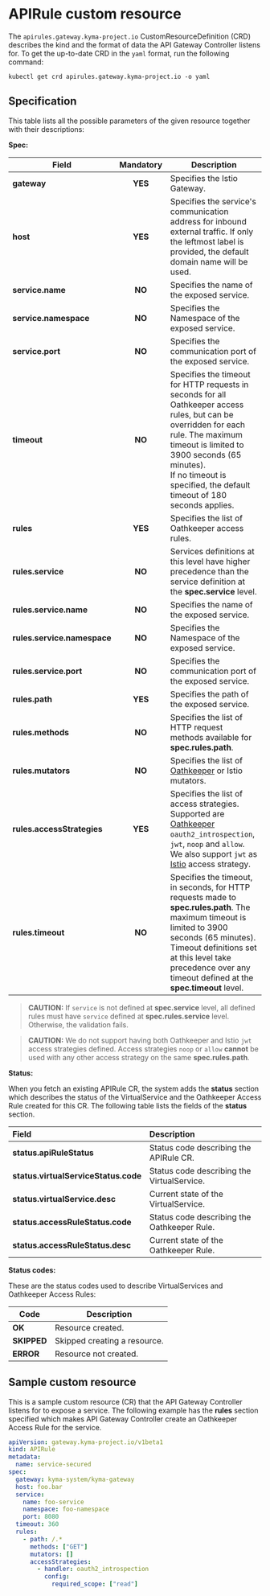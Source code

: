 # APIRule custom resource

The `apirules.gateway.kyma-project.io` CustomResourceDefinition (CRD) describes the kind and the format of data the API Gateway Controller listens for. To get the up-to-date CRD in the `yaml` format, run the following command:

```shell
kubectl get crd apirules.gateway.kyma-project.io -o yaml
```

## Specification

This table lists all the possible parameters of the given resource together with their descriptions:

**Spec:**

| Field                         | Mandatory | Description                                                                                                                                                                                                                                                                                            |
|-------------------------------|:---------:|--------------------------------------------------------------------------------------------------------------------------------------------------------------------------------------------------------------------------------------------------------------------------------------------------------| 
| **gateway**                   |  **YES**  | Specifies the Istio Gateway.                                                                                                                                                                                                                                                                           |
| **host**                      |  **YES**  | Specifies the service's communication address for inbound external traffic. If only the leftmost label is provided, the default domain name will be used.                                                                                                                                              |
| **service.name**              |  **NO**   | Specifies the name of the exposed service.                                                                                                                                                                                                                                                             |
| **service.namespace**         |  **NO**   | Specifies the Namespace of the exposed service.                                                                                                                                                                                                                                                        |
| **service.port**              |  **NO**   | Specifies the communication port of the exposed service.                                                                                                                                                                                                                                               |
| **timeout**                   |  **NO**   | Specifies the timeout for HTTP requests in seconds for all Oathkeeper access rules, but can be overridden for each rule. The maximum timeout is limited to 3900 seconds (65 minutes). </br> If no timeout is specified, the default timeout of 180 seconds applies.                                    |
| **rules**                     |  **YES**  | Specifies the list of Oathkeeper access rules.                                                                                                                                                                                                                                                         |
| **rules.service**             |  **NO**   | Services definitions at this level have higher precedence than the service definition at the **spec.service** level.                                                                                                                                                                                   |
| **rules.service.name**        |  **NO**   | Specifies the name of the exposed service.                                                                                                                                                                                                                                                             |
| **rules.service.namespace**   |  **NO**   | Specifies the Namespace of the exposed service.                                                                                                                                                                                                                                                        |
| **rules.service.port**        |  **NO**   | Specifies the communication port of the exposed service.                                                                                                                                                                                                                                               |
| **rules.path**                |  **YES**  | Specifies the path of the exposed service.                                                                                                                                                                                                                                                             |
| **rules.methods**             |  **NO**   | Specifies the list of HTTP request methods available for **spec.rules.path**.                                                                                                                                                                                                                          |
| **rules.mutators**            |  **NO**   | Specifies the list of [Oathkeeper](https://www.ory.sh/docs/next/oathkeeper/pipeline/mutator) or Istio mutators.                                                                                                                                                                                        |
| **rules.accessStrategies**    |  **YES**  | Specifies the list of access strategies. Supported are [Oathkeeper](https://www.ory.sh/docs/next/oathkeeper/pipeline/authn) `oauth2_introspection`, `jwt`, `noop` and `allow`. We also support `jwt` as [Istio](https://istio.io/latest/docs/tasks/security/authorization/authz-jwt/) access strategy. |
| **rules.timeout**             |  **NO**   | Specifies the timeout, in seconds, for HTTP requests made to **spec.rules.path**. The maximum timeout is limited to 3900 seconds (65 minutes). Timeout definitions set at this level take precedence over any timeout defined at the **spec.timeout** level.                                                    |

>**CAUTION:** If `service` is not defined at **spec.service** level, all defined rules must have `service` defined at **spec.rules.service** level. Otherwise, the validation fails.

>**CAUTION:** We do not support having both Oathkeeper and Istio `jwt` access strategies defined. Access strategies `noop` or `allow` **cannot** be used with any other access strategy on the same **spec.rules.path**.

**Status:**

When you fetch an existing APIRule CR, the system adds the **status** section which describes the status of the VirtualService and the Oathkeeper Access Rule created for this CR. The following table lists the fields of the **status** section.

| Field                                  | Description                                  |
|:---------------------------------------|:---------------------------------------------|
| **status.apiRuleStatus**               | Status code describing the APIRule CR.       |
| **status.virtualServiceStatus.code**   | Status code describing the VirtualService.   |
| **status.virtualService.desc**         | Current state of the VirtualService.         |
| **status.accessRuleStatus.code**       | Status code describing the Oathkeeper Rule.  |
| **status.accessRuleStatus.desc**       | Current state of the Oathkeeper Rule.        |

**Status codes:**

These are the status codes used to describe VirtualServices and Oathkeeper Access Rules:

| Code          | Description                    |
|---------------|--------------------------------|
| **OK**        | Resource created.              |
| **SKIPPED**   | Skipped creating a resource.   |
| **ERROR**     | Resource not created.          |

## Sample custom resource

This is a sample custom resource (CR) that the API Gateway Controller listens for to expose a service. The following example has the **rules** section specified which makes API Gateway Controller create an Oathkeeper Access Rule for the service.

```yaml
apiVersion: gateway.kyma-project.io/v1beta1
kind: APIRule
metadata:
  name: service-secured
spec:
  gateway: kyma-system/kyma-gateway
  host: foo.bar
  service:
    name: foo-service
    namespace: foo-namespace
    port: 8080
  timeout: 360  
  rules:
    - path: /.*
      methods: ["GET"]
      mutators: []
      accessStrategies:
        - handler: oauth2_introspection
          config:
            required_scope: ["read"]
```